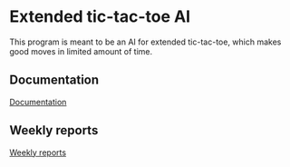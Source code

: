 # Extended tic-tac-toe AI
This program is meant to be an AI for extended tic-tac-toe, which makes good moves in limited amount of time.

## Documentation
[Documentation](https://github.com/JaakkoRE/Extended-tic-tac-toe-AI/tree/master/Documentation.md)

##  Weekly reports
[Weekly reports](https://github.com/JaakkoRE/Extended-tic-tac-toe-AI/blob/main/Documentation/Viikkoraportit.md) 
